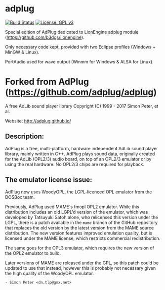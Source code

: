# adplug
[![Build Status](https://travis-ci.org/b3dgs/adplug.svg)](https://travis-ci.org/b3dgs/adplug) [![License: GPL v3](https://img.shields.io/badge/License-GPL%20v3-blue.svg)](https://www.gnu.org/licenses/gpl-3.0)

Special edition of AdPlug dedicated to LionEngine adplug module (https://github.com/b3dgs/lionengine).

Only necessary code kept, provided with two Eclipse profiles (Windows + MinGW & Linux).

PortAudio used for wave output (Winmm for Windows & ALSA for Linux).


# Forked from AdPlug (https://github.com/adplug/adplug)
A free AdLib sound player library
Copyright (C) 1999 - 2017 Simon Peter, et al.

Website: http://adplug.github.io/

Description:
------------
AdPlug is a free, multi-platform, hardware independent AdLib sound
player library, mainly written in C++. AdPlug plays sound data,
originally created for the AdLib (OPL2/3) audio board, on top of an
OPL2/3 emulator or by using the real hardware. No OPL2/3 chips are
required for playback.

The emulator license issue:
---------------------------
AdPlug now uses WoodyOPL, the LGPL-licenced OPL emulator from the DOSBox
team.

Previously, AdPlug used MAME's fmopl OPL2 emulator. While this distribution
includes an old LGPL'd version of the emulator, which was developed by
Tatsuyuki Satoh alone, who relicensed this version under the LGPL, there is
a patch available in the `mame` branch of the GitHub repository
that replaces the old version by the latest version from the MAME source
distribution. The new version features improved emulation quality, but is
licensed under the MAME license, which restricts commercial redistribution.

The same goes for the OPL3 emulator, which requires the new version of
the OPL2 emulator to build.

Later versions of MAME are released under the GPL, so this patch could be
updated to use that instead, however this is probably not necessary given
the high quality of the WoodyOPL emulator.

	- Simon Peter <dn.tlp@gmx.net>